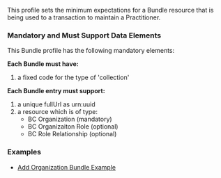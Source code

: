 
This profile sets the minimum expectations for a Bundle resource that is being used to a transaction to maintain a Practitioner.


### Mandatory and Must Support Data Elements

This Bundle profile has the following mandatory elements:

**Each Bundle must have:**

1. a fixed code for the type of 'collection'

**Each Bundle entry must support:**

1.  a unique fullUrl as urn:uuid
2.  a resource which is of type: 
	*  BC Organization (mandatory)
	*  BC Organizaiton Role (optional)
	*  BC Role Relationship (optional)


### Examples

- [Add Organization Bundle Example](Bundle-Example-AddOrganization-Bundle.html)
